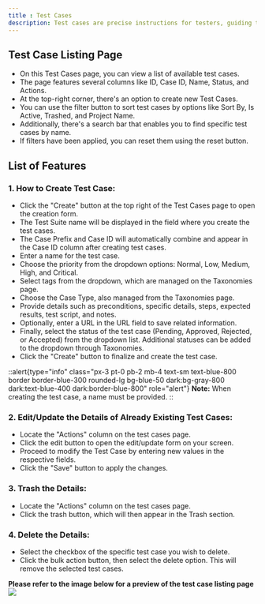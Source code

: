 ```yaml
---
title : Test Cases
description: Test cases are precise instructions for testers, guiding them to execute specific tests to achieve desired software outcomes. They ensure that applications meet standards and customer expectations, validating functionality across system features.
---
```


## Test Case Listing Page

- On this Test Cases page, you can view a list of available test cases.
- The page features several columns like ID, Case ID, Name, Status, and Actions.
- At the top-right corner, there's an option to create new Test Cases.
- You can use the filter button to sort test cases by options like Sort By, Is Active, Trashed, and Project Name.
- Additionally, there's a search bar that enables you to find specific test cases by name.
- If filters have been applied, you can reset them using the reset button.

## List of Features

### 1. How to Create Test Case:
- Click the "Create" button at the top right of the Test Cases page to open the creation form.
- The Test Suite name will be displayed in the field where you create the test cases.
- The Case Prefix and Case ID will automatically combine and appear in the Case ID column after creating test cases.
- Enter a name for the test case.
- Choose the priority from the dropdown options: Normal, Low, Medium, High, and Critical.
- Select tags from the dropdown, which are managed on the Taxonomies page.
- Choose the Case Type, also managed from the Taxonomies page.
- Provide details such as preconditions, specific details, steps, expected results, test script, and notes.
- Optionally, enter a URL in the URL field to save related information.
- Finally, select the status of the test case (Pending, Approved, Rejected, or Accepted) from the dropdown list. Additional statuses can be added to the dropdown through Taxonomies.
- Click the "Create" button to finalize and create the test case.

::alert{type="info" class="px-3 pt-0 pb-2 mb-4 text-sm text-blue-800 border border-blue-300 rounded-lg bg-blue-50 dark:bg-gray-800 dark:text-blue-400 dark:border-blue-800" role="alert"}
**Note:** When creating the test case, a name must be provided.
::


### 2. Edit/Update the Details of Already Existing Test Cases:
- Locate the "Actions" column on the test cases page.
- Click the edit button to open the edit/update form on your screen.
- Proceed to modify the Test Case by entering new values in the respective fields.
- Click the "Save" button to apply the changes.

### 3. Trash the Details:
- Locate the "Actions" column on the test cases page.
- Click the trash button, which will then appear in the Trash section.

### 4. Delete the Details:
- Select the checkbox of the specific test case you wish to delete.
- Click the bulk action button, then select the delete option. This will remove the selected test cases.

**Please refer to the image below for a preview of the test case listing page**
<img src="/images/testing/TestCases.png">